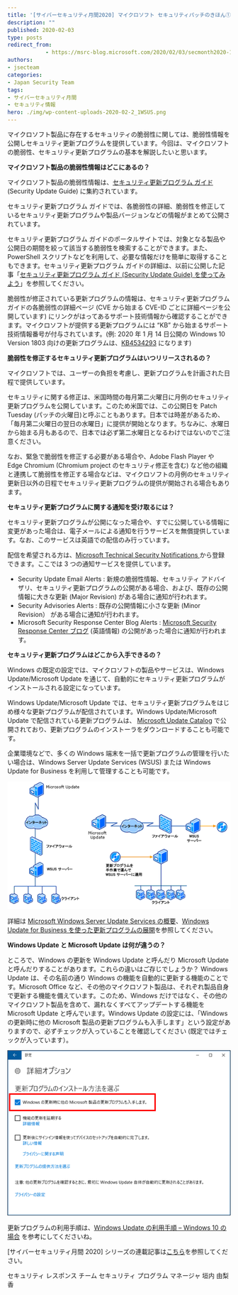 ```yaml
---
title: '[サイバーセキュリティ月間2020] マイクロソフト セキュリティパッチのきほん①'
description: ""
published: 2020-02-03
type: posts
redirect_from:
            - https://msrc-blog.microsoft.com/2020/02/03/secmonth2020-1/
authors:
- jsecteam
categories:
- Japan Security Team
tags:
- サイバーセキュリティ月間
- セキュリティ情報
hero: ./img/wp-content-uploads-2020-02-2_1WSUS.png
---
```

マイクロソフト製品に存在するセキュリティの脆弱性に関しては、脆弱性情報を公開しセキュリティ更新プログラムを提供しています。今回は、マイクロソフトの脆弱性、セキュリティ更新プログラムの基本を解説したいと思います。

**マイクロソフト製品の脆弱性情報はどこにあるの？**

マイクロソフト製品の脆弱性情報は、[セキュリティ更新プログラム ガイド](https://aka.ms/SUG) (Security Update Guide) に集約されています。

セキュリティ更新プログラム ガイドでは、各脆弱性の詳細、脆弱性を修正しているセキュリティ更新プログラムや製品バージョンなどの情報がまとめて公開されています。

セキュリティ更新プログラム ガイドのポータルサイトでは、対象となる製品や公開日の期間を絞って該当する脆弱性を検索することができます。また、PowerShell スクリプトなどを利用して、必要な情報だけを簡単に取得することもできます。セキュリティ更新プログラム ガイドの詳細は、以前に公開した記事「[セキュリティ更新プログラム ガイド (Security Update Guide) を使ってみよう](https://msrc-blog.microsoft.com/2017/04/14/sug/)」を参照してください。

脆弱性が修正されている更新プログラムの情報は、セキュリティ更新プログラム ガイドの各脆弱性の詳細ページ (CVE から始まる CVE-ID ごとに詳細ページを公開しています) にリンクがはってあるサポート技術情報から確認することができます。マイクロソフトが提供する更新プログラムには “KB” から始まるサポート技術情報番号が付与されています。(例: 2020 年 1 月 14 日公開の Windows 10 Version 1803 向けの更新プログラムは、[KB4534293](https://support.microsoft.com/ja-jp/help/4534293/windows-10-update-kb4534293) になります)

**脆弱性を修正するセキュリティ更新プログラムはいつリリースされるの？**

マイクロソフトでは、ユーザーの負担を考慮し、更新プログラムを計画された日程で提供しています。

セキュリティに関する修正は、米国時間の毎月第二火曜日に月例のセキュリティ更新プログラムを公開しています。このため米国では、この公開日を Patch Tuesday (パッチの火曜日)と呼ぶこともあります。日本では時差があるため、「毎月第二火曜日の翌日の水曜日」に提供が開始となります。ちなみに、水曜日から始まる月もあるので、日本では必ず第二水曜日となるわけではないのでご注意ください。

なお、緊急で脆弱性を修正する必要がある場合や、Adobe Flash Player や Edge Chromium (Chromium project のセキュリティ修正を含む) など他の組織と連携して脆弱性を修正する場合などは、マイクロソフトの月例のセキュリティ更新日以外の日程でセキュリティ更新プログラムの提供が開始される場合もあります。

**セキュリティ更新プログラムに関する通知を受け取るには？**

セキュリティ更新プログラムが公開になった場合や、すでに公開している情報に変更があった場合は、電子メールによる通知を行うサービスを無償提供しています。なお、このサービスは英語での配信のみ行っています。

配信を希望される方は、[Microsoft Technical Security Notifications ](https://www.microsoft.com/en-us/msrc/technical-security-notifications)から登録できます。ここでは 3 つの通知サービスを提供しています。

- Security Update Email Alerts : 新規の脆弱性情報、セキュリティ アドバイザリ、セキュリティ更新プログラムの公開がある場合、および、既存の公開情報に大きな更新 (Major Revision) がある場合に通知が行われます。
- Security Advisories Alerts : 既存の公開情報に小さな更新 (Minor Revision） がある場合に通知が行われます。
- Microsoft Security Response Center Blog Alerts : [Microsoft Security Response Center ブログ](https://msrc-blog.microsoft.com/) (英語情報) の公開があった場合に通知が行われます。

**セキュリティ更新プログラムはどこから入手できるの？**

Windows の既定の設定では、マイクロソフトの製品やサービスは、Windows Update/Microsoft Update を通じて、自動的にセキュリティ更新プログラムがインストールされる設定になっています。

Windows Update/Microsoft Update では、セキュリティ更新プログラムをはじめ様々な更新プログラムが配信されています。Windows Update/Microsoft Update で配信されている更新プログラムは、 [Microsoft Update Catalog](http://catalog.update.microsoft.com/v7/site/Search.aspx?q=KB4520007) で公開されており、更新プログラムのインストーラをダウンロードすることも可能です。

企業環境などで、多くの Windows 端末を一括で更新プログラムの管理を行いたい場合は、Windows Server Update Services (WSUS) または Windows Update for Business を利用して管理することも可能です。

![](./img/wp-content-uploads-2020-02-2_1WSUS.png)

詳細は [Microsoft Windows Server Update Services の概要](https://docs.microsoft.com/ja-jp/security-updates/windowsupdateservices/18128322)、[Windows Update for Business を使った更新プログラムの展開](https://docs.microsoft.com/ja-jp/windows/deployment/update/waas-manage-updates-wufb)を参照してください。

**Windows Update と Microsoft Update は何が違うの？**

ところで、Windows の更新を Windows Update と呼んだり Microsoft Update と呼んだりすることがあります。これらの違いはご存じでしょうか？ Windows Update は、その名前の通り Windows の機能を自動的に更新する機能のことです。Microsoft Office など、その他のマイクロソフト製品は、それぞれ製品自身で更新する機能を備えています。このため、Windows だけではなく、その他のマイクロソフト製品を含めて、漏れなくすべてアップデートする機能を Microsoft Update と呼んでいます。Windows Update の設定には、「Windows の更新時に他の Microsoft 製品の更新プログラムも入手します」という設定がありますので、必ずチェックが入っていることを確認してください (既定ではチェックが入っています）。

![](./img/wp-content-uploads-2020-02-2_2WU.png)

更新プログラムの利用手順は、[Windows Update の利用手順 – Windows 10 の場合](https://msrc-blog.microsoft.com/2018/10/18/wumusteps_win10/) を参考にしてくださいね。

\[サイバーセキュリティ月間 2020] シリーズの連載記事は[こちら](https://aka.ms/secmonth2020)を参照してください。

セキュリティ レスポンス チーム セキュリティ プログラム マネージャ 垣内 由梨香
